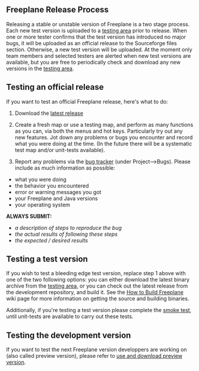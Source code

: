 <!-- toc -->

## Freeplane Release Process 

Releasing a stable or unstable version of Freeplane is a two stage process.  Each new test version is uploaded to a [testing area](https://www.freeplane.org/testversion/) prior to release.  When one or more tester confirms that the test version has introduced no major bugs, it will be uploaded as an official release to the Sourceforge files section.  Otherwise, a new test version will be uploaded.  At the moment only team members and selected testers are alerted when new test versions are available, but you are free to periodically check and download any new versions in the [testing area](https://www.freeplane.org/testversion/).


## Testing an official release

If you want to test an official Freeplane release, here's what to do: 

1. Download the [latest release](https://sourceforge.net/projects/freeplane/) 

2. Create a fresh map or use a testing map, and perform as many functions as you can, via both the menus and hot keys.  Particularly try out any new features.  Jot down any problems or bugs you encounter and record what you were doing at the time.  (In the future there will be a systematic test map and/or unit-tests available). 

3. Report any problems via the [bug tracker](https://sourceforge.net/apps/mantisbt/freeplane/) (under Project--&gt;Bugs).  Please include as much information as possible:  

* what you were doing
* the behavior you encountered
* error or warning messages you got
* your Freeplane and Java versions
* your operating system


**ALWAYS SUBMIT:**

* *a description of steps to reproduce the bug*
* *the actual results of following these steps*
* *the expected / desired results*


## Testing a test version

If you wish to test a bleeding edge test version, replace step 1 above with one of the two following options: you can either download the latest binary archive from the [testing area](https://www.freeplane.org/testversion/), or you can check out the latest release from the development repository, and build it.  See the [How to Build Freeplane](../coding/How_to_build_Freeplane.md) wiki page for more information on getting the source and building binaries.

Additionally, if you're testing a test version please complete the [smoke test](https://www.freeplane.org/wiki/index.php/Release_smoke_test), until unit-tests are available to carry out these tests. 


## Testing the development version
If you want to test the next Freeplane version developpers are working on (also called preview version), please refer to [use and download preview version](https://www.freeplane.org/wiki/index.php/Freeplane_1.2.x-1.3.x).


<!-- ({Category:Coding}) -->

